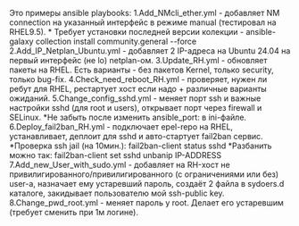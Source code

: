 Это примеры ansible playbooks:
1.Add_NMcli_ether.yml - добавляет NM connection на указанный интерфейс в режиме manual (тестировал на RHEL9.5).
    * Требует установки последней версии колекции - ansible-galaxy collection install community.general --force
2.Add_IP_Netplan_Ubuntu.yml - добавляет 2 IP-адреса на Ubuntu 24.04 на первый интерфейс (не lo) netplan-ом.
3.Update_RH.yml - обновляет пакеты на RHEL. Есть варианты - без пакетов Kernel, только security, только bug-fix.
4.Check_need_reboot_RH.yml - проверяет, нужен ли ребут для RHEL, рестартует хост если надо + различные варианты ожиданий.
5.Change_config_sshd.yml - меняет порт ssh и важные настройки sshd (для root и users), открывает порт через firewall и SELinux.
    *Не забыть после изменить ansible_port: в ini-файле.
6.Deploy_fail2ban_RH.yml - подключает epel-repo на RHEL, устанавливает, деплоит для sshd и авто-стартует fail2ban сервис.
    *Проверка ssh jail (на 10мин.): fail2ban-client status sshd
    *Разбанить можно так:           fail2ban-client set sshd unbanip IP-ADDRESS
7.Add_new_User_with_sudo.yml - добавляет на RH-хост не привилигированного/привилигированного (с ограничениями или без) user-a,
    назначает ему устаревший пароль, создаёт 2 файла в sydoers.d каталоге, закидывает пользователю мой ssh-public key.
8.Change_pwd_root.yml - меняет пароль у root. Делает его устаревшим (требует сменить при 1м логине).